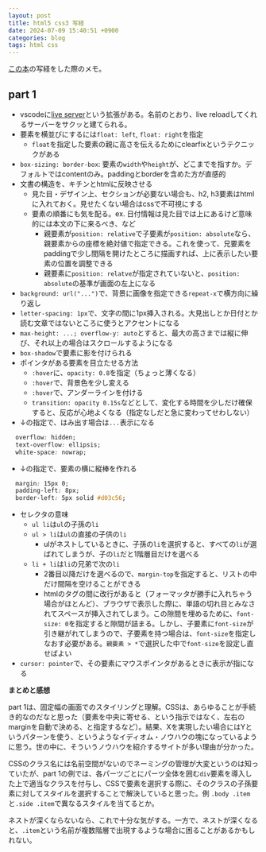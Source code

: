 ```yaml
---
layout: post
title: html5 css3 写経
date: 2024-07-09 15:40:51 +0900
categories: blog
tags: html css
---
```


[この本](https://www.amazon.co.jp/dp/B0176GNY26)の写経をした際のメモ。

## part 1

- vscodeに[live server](https://marketplace.visualstudio.com/items?itemName=ritwickdey.LiveServer)という拡張がある。名前のとおり、live reloadしてくれるサーバーをサクッと建てられる。
- 要素を横並びにするには`float: left`, `float: right`を指定
  - `float`を指定した要素の親に高さを伝えるためにclearfixというテクニックがある
- `box-sizing: border-box`: 要素の`width`や`height`が、どこまでを指すか。デフォルトではcontentのみ。paddingとborderを含めた方が直感的
- 文書の構造を、キチンとhtmlに反映させる
  - 見た目・デザイン上、セクションが必要ない場合も、h2, h3要素はhtmlに入れておく。見せたくない場合はcssで不可視にする
  - 要素の順番にも気を配る。ex. 日付情報は見た目では上にあるけど意味的には本文の下に来るべき、など
    - 親要素が`position: relative`で子要素が`position: absolute`なら、親要素からの座標を絶対値で指定できる。これを使って、兄要素をpaddingで少し間隔を開けたところに描画すれば、上に表示したい要素の位置を調整できる
    - 親要素に`position: relatve`が指定されていないと、`position: absolute`の基準が画面の左上になる
- `background: url("...")`で、背景に画像を指定できる`repeat-x`で横方向に繰り返し
- `letter-spacing: 1px`で、文字の間に1px挿入される。大見出しとか日付とか読む文章ではないところに使うとアクセントになる
- `max-height: ...; overflow-y: auto`とすると、最大の高さまでは縦に伸び、それ以上の場合はスクロールするようになる
- `box-shadow`で要素に影を付けられる
- ポインタがある要素を目立たせる方法
  - `:hover`に、`opacity: 0.8`を指定（ちょっと薄くなる）
  - `:hover`で、背景色を少し変える
  - `:hover`で、アンダーラインを付ける
  - `transition: opacity 0.15s`などとして、変化する時間を少しだけ確保すると、反応が心地よくなる（指定なしだと急に変わってせわしない）
- ↓の指定で、はみ出す場合は`...`表示になる

```css
  overflow: hidden;
  text-overflow: ellipsis;
  white-space: nowrap;
```

- ↓の指定で、要素の横に縦棒を作れる

```css
  margin: 15px 0;
  padding-left: 8px;
  border-left: 5px solid #d03c56;
```

- セレクタの意味
  - `ul li`は`ul`の子孫の`li`
  - `ul > li`は`ul`の直接の子供の`li`
    - ulがネストしているときに、子孫の`li`を選択すると、すべての`li`が選ばれてしまうが、子の`li`だと1階層目だけを選べる
  - `li + li`は`li`の兄弟で次の`li`
    - 2番目以降だけを選べるので、`margin-top`を指定すると、リストの中だけ間隔を空けることができる
    - htmlのタグの間に改行があると（フォーマッタが勝手に入れちゃう場合がほとんど）、ブラウザで表示した際に、単語の切れ目とみなされてスペースが挿入されてしまう。この隙間を埋めるために、`font-size: 0`を指定すると隙間が詰まる。しかし、子要素に`font-size`が引き継がれてしまうので、子要素を持つ場合は、`font-size`を指定しなおす必要がある。`親要素 > *`で選択した中で`font-size`を設定し直せばよい
- `cursor: pointer`で、その要素にマウスポインタがあるときに表示が指になる

**まとめと感想**

part 1は、固定幅の画面でのスタイリングと理解。CSSは、あらゆることが手続き的なのだなと思った（要素を中央に寄せる、という指示ではなく、左右のmarginを自動で決める、と指定するなど）。結果、Xを実現したい場合にはYというパターンを使う、というようなイディオム・ノウハウの塊になっているように思う。世の中に、そういうノウハウを紹介するサイトが多い理由が分かった。

CSSのクラス名には名前空間がないのでネーミングの管理が大変というのは知っていたが、part 1の例では、各パーツごとにパーツ全体を囲む`div`要素を導入した上で適当なクラスを付与し、CSSで要素を選択する際に、そのクラスの子孫要素に対してスタイルを選択することで解決していると思った。例 `.body .item`と`.side .item`で異なるスタイルを当てるとか。

ネストが深くならないなら、これで十分な気がする。一方で、ネストが深くなると、`.item`という名前が複数階層で出現するような場合に困ることがあるかもしれない。
